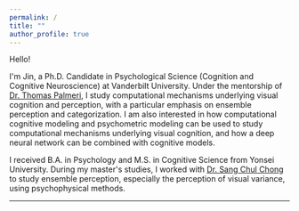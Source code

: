 ```yaml
---
permalink: /
title: ""
author_profile: true
---
```


Hello!

I'm Jin, a Ph.D. Candidate in Psychological Science (Cognition and Cognitive Neuroscience) at Vanderbilt University. 
Under the mentorship of [Dr. Thomas Palmeri](http://catlab.psy.vanderbilt.edu/ 'Category Laboratory (CATLAB)'), I study computational mechanisms underlying visual cognition and perception, with a particular emphasis on ensemble perception and categorization. I am also interested in how computational cognitive modeling and psychometric modeling can be used to study computational mechanisms underlying visual cognition, and how a deep neural network can be combined with cognitive models.

I received B.A. in Psychology and M.S. in Cognitive Science from Yonsei University. During my master's studies, I worked with [Dr. Sang Chul Chong](https://vcc.yonsei.ac.kr 'Vision, Cognition, and Consciousness (VCC) Lab') to study ensemble perception, especially the perception of visual variance, using psychophysical methods. 

------